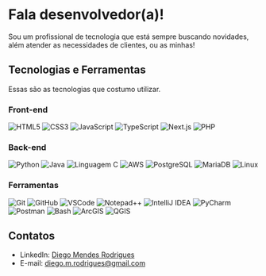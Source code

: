 # Fala desenvolvedor(a)!
Sou um profissional de tecnologia que está sempre buscando novidades, além atender as necessidades de clientes, ou as minhas!

## Tecnologias e Ferramentas
Essas são as tecnologias que costumo utilizar.

### Front-end
<p>
  <img src="https://img.shields.io/badge/HTML5-E34F26?style=for-the-badge&logo=html5&logoColor=white" alt="HTML5" />
  <img src="https://img.shields.io/badge/CSS3-1572B6?style=for-the-badge&logo=css3&logoColor=white" alt="CSS3" />
  <img src="https://img.shields.io/badge/JavaScript-F7DF1E?style=for-the-badge&logo=javascript&logoColor=black" alt="JavaScript" />
  <img src="https://img.shields.io/badge/TypeScript-3178C6?style=for-the-badge&logo=typescript&logoColor=white" alt="TypeScript" />
  <img src="https://img.shields.io/badge/Next.js-000000?style=for-the-badge&logo=next.js&logoColor=white" alt="Next.js" />
 <img src="https://img.shields.io/badge/PHP-3178C6?style=for-the-badge&logo=php&logoColor=white" alt="PHP" />
</p>

### Back-end
<p>
  <img src="https://img.shields.io/badge/Python-3776AB?style=for-the-badge&logo=python&logoColor=white" alt="Python" />
  <img src="https://img.shields.io/badge/Java-ca3132?style=for-the-badge&logo=openjdk&logoColor=white" alt="Java" />
  <img src="https://img.shields.io/badge/Linguagem%20c-a4b4c7?style=for-the-badge&logo=c&logoColor=white" alt="Linguagem C" />
  <img src="https://img.shields.io/badge/AWS-FF9900?style=for-the-badge&logo=amazon-web-services&logoColor=white" alt="AWS">
  <img src="https://img.shields.io/badge/Postgres-%23316192.svg?style=for-the-badge&logo=postgresql&logoColor=white" alt="PostgreSQL">
  <img src="https://img.shields.io/badge/MariaDB-003545?style=for-the-badge&logo=mariadb&logoColor=white" alt="MariaDB">
  <img src="https://img.shields.io/badge/Linux-FCC624?style=for-the-badge&logo=linux&logoColor=black" alt="Linux" />
</p>

### Ferramentas
<p>
  <img src="https://img.shields.io/badge/Git-F05032?style=for-the-badge&logo=git&logoColor=white" alt="Git" />
  <img src="https://img.shields.io/badge/GitHub-181717?style=for-the-badge&logo=github&logoColor=white" alt="GitHub" />
  <img src="https://img.shields.io/badge/VS%20Code-007ACC?style=for-the-badge&logo=visual-studio-code&logoColor=white" alt="VSCode" />
  <img src="https://img.shields.io/badge/Notepad++-90E59A.svg?style=for-the-badge&logo=notepad%2b%2b&logoColor=black" alt="Notepad++">
  <img src="https://img.shields.io/badge/IntelliJ IDEA-fd4042.svg?style=for-the-badge&logo=intellij-idea&logoColor=black" alt="IntelliJ IDEA">
  <img src="https://img.shields.io/badge/PyCharm-07baf2?style=for-the-badge&logo=pycharm&logoColor=black" alt="PyCharm">
  <img src="https://img.shields.io/badge/POSTMAN-ff6c37?style=for-the-badge&logo=postman&logoColor=fff" alt="Postman" />
  <img src="https://img.shields.io/badge/Bash-4EAA25?style=for-the-badge&logo=gnubash&logoColor=fff" alt="Bash">
  <img src="https://img.shields.io/badge/arcgis-0779e5?style=for-the-badge&logo=arcgis&logoColor=fff" alt="ArcGIS" />
  <img src="https://img.shields.io/badge/QGIS-0d2330?style=for-the-badge&logo=qgis&logoColor=5f9930" alt="QGIS" />
</p>

## Contatos

- LinkedIn: [Diego Mendes Rodrigues](https://www.linkedin.com/in/diegomendesrodrigues/)
- E-mail: [diego.m.rodrigues@gmail.com](mailto:diego.m.rodrigues@gmail.com)

